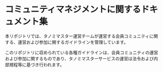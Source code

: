 # コミュニティマネジメントに関するドキュメント集

本リポジトリでは、タノミマスター運営チームが運営する会員コミュニティに関する、運営および参加に関するガイドラインを管理しています。

このリポジトリに収められている各種ガイドラインは、会員コミュニティの運営および参加に関するものであり、タノミマスターサービスの運営は法令および内部規程等に基づき行われます。


